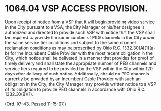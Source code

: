 1064.04 VSP ACCESS PROVISION.
=============================

Upon receipt of notice from a VSP that it will begin providing video
service in the City pursuant to a VSA, the City Manager or his/her
designee is authorized and directed to provide such VSP with notice that
the VSP shall be required to provide the same number of PEG channels in
the City under the same service tier conditions and subject to the same
channel reclamation conditions as may be proscribed by Ohio R.C.
1332.30(A)(1)(a-b) for the Incumbent Cable Provider with the most recent
obligation in the City, which notice shall be delivered in a manner that
provides for proof of timely delivery and shall state the appropriate
number of PEG channels and service tiers required to be provided by the
VSP within the City within 120 days after delivery of such notice.
Additionally, should no PEG channels currently be provided by an
Incumbent Cable Provider with such an obligation in the City, the City
Manager may provide written notice to a VSP of its obligation to provide
PEG channels in accordance with Ohio R.C. 1332.30(B)(1).

(Ord. 07-43. Passed 11-15-07.)
